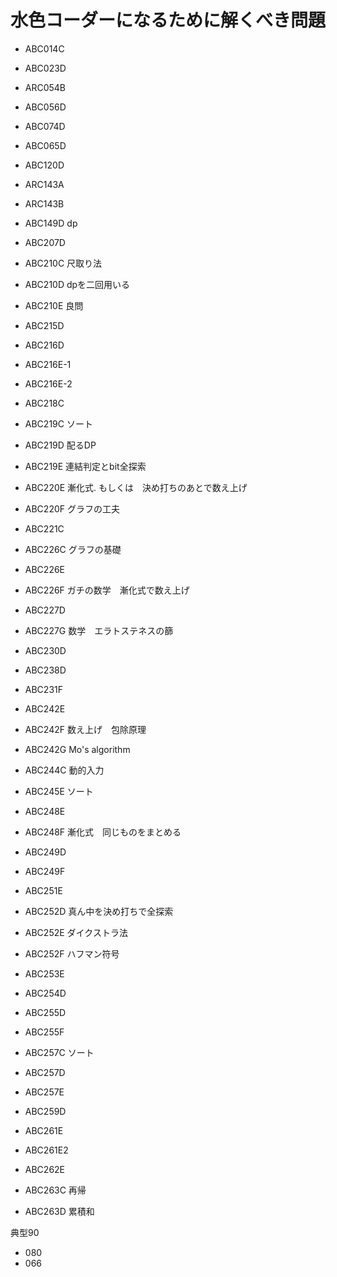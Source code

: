 # 水色コーダーになるために解くべき問題

- ABC014C
- ABC023D
- ARC054B
- ABC056D
- ABC074D
- ABC065D
- ABC120D
- ARC143A
- ARC143B
- ABC149D dp 

- ABC207D
- ABC210C 尺取り法
- ABC210D dpを二回用いる
- ABC210E 良問
- ABC215D
- ABC216D
- ABC216E-1
- ABC216E-2
- ABC218C
- ABC219C ソート
- ABC219D 配るDP
- ABC219E 連結判定とbit全探索
- ABC220E 漸化式. もしくは　決め打ちのあとで数え上げ
- ABC220F グラフの工夫
- ABC221C
- ABC226C グラフの基礎
- ABC226E
- ABC226F ガチの数学　漸化式で数え上げ
- ABC227D
- ABC227G 数学　エラトステネスの篩
- ABC230D
- ABC238D
- ABC231F
- ABC242E
- ABC242F 数え上げ　包除原理
- ABC242G Mo's algorithm
- ABC244C 動的入力
- ABC245E ソート
- ABC248E
- ABC248F 漸化式　同じものをまとめる
- ABC249D
- ABC249F
- ABC251E
- ABC252D 真ん中を決め打ちで全探索
- ABC252E ダイクストラ法
- ABC252F ハフマン符号
- ABC253E 
- ABC254D
- ABC255D
- ABC255F
- ABC257C ソート
- ABC257D
- ABC257E
- ABC259D
- ABC261E
- ABC261E2
- ABC262E
- ABC263C 再帰
- ABC263D 累積和

典型90 
- 080
- 066